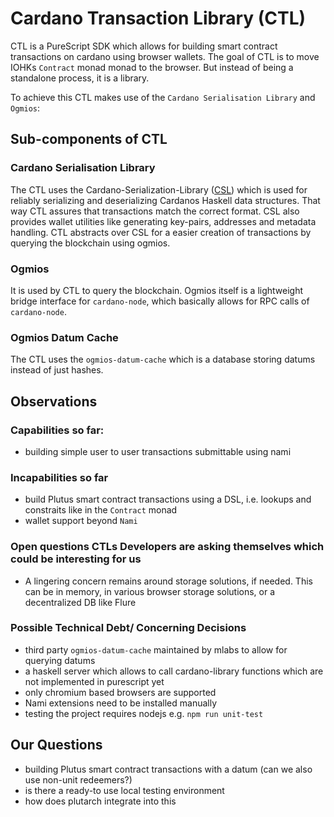 # Cardano Transaction Library (CTL)

CTL is a PureScript SDK which allows for building smart contract transactions on cardano using browser wallets.
The goal of CTL is to move IOHKs `Contract` monad monad to the browser. But instead of being a standalone process, it is a library.

To achieve this CTL makes use of the `Cardano Serialisation Library` and `Ogmios`:

## Sub-components of CTL
### Cardano Serialisation Library
The CTL uses the Cardano-Serialization-Library ([CSL](https://docs.cardano.org/cardano-components/cardano-serialization-lib)) which is used for reliably serializing and deserializing Cardanos Haskell data structures.
That way CTL assures that transactions match the correct format.
CSL also provides wallet utilities like generating key-pairs, addresses and metadata handling.
CTL abstracts over CSL for a easier creation of transactions by querying the blockchain using ogmios.

### Ogmios
It is used by CTL to query the blockchain. Ogmios itself is a lightweight bridge interface for `cardano-node`, which basically allows for RPC calls of `cardano-node`.

### Ogmios Datum Cache
The CTL uses the `ogmios-datum-cache` which is a database storing datums instead of just hashes.

## Observations
### Capabilities so far:
 - building simple user to user transactions submittable using nami

### Incapabilities so far
 - build Plutus smart contract transactions using a DSL, i.e. lookups and constraits like in the `Contract` monad
 - wallet support beyond `Nami`

### Open questions CTLs Developers are asking themselves which could be interesting for us
- A lingering concern remains around storage solutions, if needed. This can be in memory, in various browser storage solutions, or a decentralized DB like Flure

### Possible Technical Debt/ Concerning Decisions
 - third party `ogmios-datum-cache` maintained by mlabs to allow for querying datums
 - a haskell server which allows to call cardano-library functions which are not implemented in purescript yet
 - only chromium based browsers are supported
 - Nami extensions need to be installed manually
 - testing the project requires nodejs e.g. `npm run unit-test`

## Our Questions
 - building Plutus smart contract transactions with a datum (can we also use non-unit redeemers?)
 - is there a ready-to use local testing environment
 - how does plutarch integrate into this
